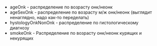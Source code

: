 - ageOnk - распределение по возрасту онк/неонк
- ageSexOnk - распределение по возрасту м/ж онк/неонк (выглядит ненаглядно, надо как-то переделать)
- hystologyOnkNonOnk - распределение по гистологическому диагнозу
- smokeOnk - Распределение по возрасту онк/неонк курящих и некурящих
